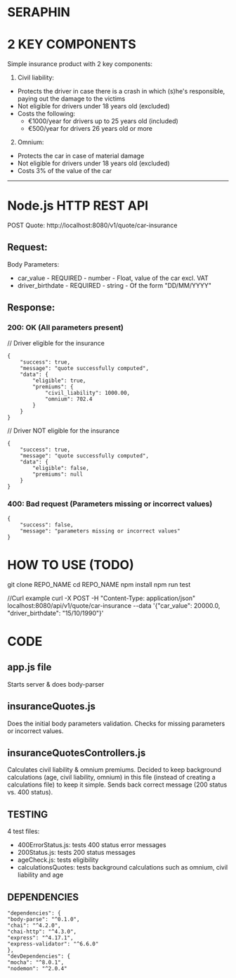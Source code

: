 # SERAPHIN

# 2 KEY COMPONENTS

Simple insurance product with 2 key components:
1) Civil liability:
- Protects the driver in case there is a crash in which (s)he's responsible, paying out the damage to the victims
- Not eligible for drivers under 18 years old (excluded)
- Costs the following:
    * €1000/year for drivers up to 25 years old (included)
    * €500/year for drivers 26 years old or more

2) Omnium:
- Protects the car in case of material damage
- Not eligible for drivers under 18 years old (excluded)
- Costs 3% of the value of the car

_________________________________________________________________

# Node.js HTTP REST API

POST Quote: http://localhost:8080/v1/quote/car-insurance

## Request:
Body Parameters:
- car_value - REQUIRED -  number - Float, value of the car excl. VAT
- driver_birthdate - REQUIRED - string - Of the form "DD/MM/YYYY"

## Response:
### 200: OK (All parameters present)
// Driver eligible for the insurance
    
    {
        "success": true,
        "message": "quote successfully computed",
        "data": {
            "eligible": true,
            "premiums": {
                "civil_liability": 1000.00,
                "omnium": 702.4
            }
        }
    }  

// Driver NOT eligible for the insurance
    
    {
        "success": true,
        "message": "quote successfully computed",
        "data": {
            "eligible": false,
            "premiums": null
        }
    }

### 400: Bad request (Parameters missing or incorrect values)
    {
        "success": false,
        "message": "parameters missing or incorrect values"
    }

# HOW TO USE (TODO)

git clone REPO_NAME
cd REPO_NAME
npm install
npm run test

//Curl example
    curl -X POST -H "Content-Type: application/json" localhost:8080/api/v1/quote/car-insurance --data '{"car_value": 20000.0, "driver_birthdate": "15/10/1990"}'

# CODE

## app.js file
Starts server & does body-parser

## insuranceQuotes.js
Does the initial body parameters validation.
Checks for missing parameters or incorrect values. 

## insuranceQuotesControllers.js
Calculates civil liability & omnium premiums.
Decided to keep background calculations (age, civil liability, omnium) in this file (instead of creating a calculations file) to keep it simple.
Sends back correct message (200 status vs. 400 status).

## TESTING
4 test files:
- 400ErrorStatus.js: tests 400 status error messages
- 200Status.js: tests 200 status messages 
- ageCheck.js: tests eligibility
- calculationsQuotes: tests background calculations such as omnium, civil liability and age 

## DEPENDENCIES
    "dependencies": {
    "body-parse": "^0.1.0",
    "chai": "^4.2.0",
    "chai-http": "^4.3.0",
    "express": "^4.17.1",
    "express-validator": "^6.6.0"
    },
    "devDependencies": {
    "mocha": "^8.0.1",
    "nodemon": "^2.0.4"
